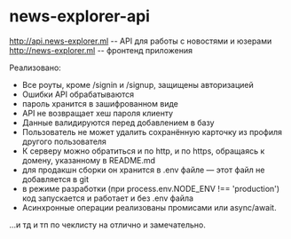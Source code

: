 # news-explorer-api

http://api.news-explorer.ml -- API для работы с новостями и юзерами
http://news-explorer.ml -- фронтенд приложения

Реализовано:

* Все роуты, кроме /signin и /signup, защищены авторизацией
* Ошибки API обрабатываются
* пароль хранится в зашифрованном виде
* API не возвращает хеш пароля клиенту
* Данные валидируются перед добавлением в базу
* Пользователь не может удалить сохранённую карточку из профиля другого пользователя
* К серверу можно обратиться и по http, и по https, обращаясь к домену, указанному в README.md
* для продакшн сборки он хранится в .env файле — этот файл не добавляется в git
* в режиме разработки (при process.env.NODE_ENV !== 'production') код запускается и работает и без .env файла
* Асинхронные операции реализованы промисами или async/await.

...и тд и тп по чеклисту на отлично и замечательно.

